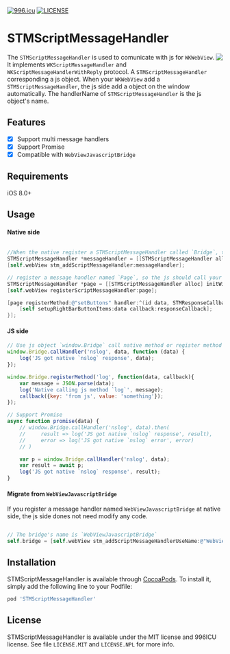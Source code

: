 [![996.icu](https://img.shields.io/badge/link-996.icu-red.svg)](https://996.icu)
[![LICENSE](https://img.shields.io/badge/license-Anti%20996-blue.svg)](https://github.com/996icu/996.ICU/blob/master/LICENSE)

# STMScriptMessageHandler

<img src="./Capture.gif" style="float:right">

The `STMScriptMessageHandler` is used to comunicate with js for `WKWebView`. It implements `WKScriptMessageHandler` and `WKScriptMessageHandlerWithReply` protocol. A `STMScriptMessageHandler` corresponding a js object. When your `WKWebView` add a `STMScriptMessageHandler`, the js side add a object on the window automatically. The  handlerName of `STMScriptMessageHandler` is the js object's name.

## Features

- [x] Support multi message handlers
- [x] Support Promise
- [x] Compatible with `WebViewJavascriptBridge`

## Requirements

iOS 8.0+

## Usage

#### Native side

```objectivec

//When the native register a STMScriptMessageHandler called `Bridge`, the js register a object called `window.Bridge`.
STMScriptMessageHandler *messageHandler = [[STMScriptMessageHandler alloc] initWithScriptMessageHandlerName:@"Bridge" forWebView:self.webView];
[self.webView stm_addScriptMessageHandler:messageHandler];

// register a message handler named `Page`, so the js should call your method (that the message handler registered) use `window.Page.callMethod...`
STMScriptMessageHandler *page = [[STMScriptMessageHandler alloc] initWithScriptMessageHandlerName:@"Page" forWebView:self.webView];
[self.webView registerScriptMessageHandler:page];

[page registerMethod:@"setButtons" handler:^(id data, STMResponseCallback responseCallback) {
    [self setupRightBarButtonItems:data callback:responseCallback];
}];

```

#### JS side

```javascript
// Use js object `window.Bridge` call native method or register method for native.
window.Bridge.callHandler('nslog', data, function (data) {
    log('JS got native `nslog` response', data);
});

window.Bridge.registerMethod('log', function(data, callback){
    var message = JSON.parse(data);
    log('Native calling js method `log`', message);
    callback({key: 'from js', value: 'something'});
});

// Support Promise
async function promise(data) {
    // window.Bridge.callHandler('nslog', data).then(
    //     result => log('JS got native `nslog` response', result),
    //     error => log('JS got native `nslog` error', error)
    // )

    var p = window.Bridge.callHandler('nslog', data);
    var result = await p;
    log('JS got native `nslog` response', result);
}
```

#### Migrate from `WebViewJavascriptBridge`

If you register a message handler named `WebViewJavascriptBridge` at native side, the js side dones not need modify any code.

```objectivec

// The bridge's name is `WebViewJavascriptBridge`
self.bridge = [self.webView stm_addScriptMessageHandlerUseName:@"WebViewJavascriptBridge"];

```

## Installation

STMScriptMessageHandler is available through [CocoaPods](https://cocoapods.org). To install
it, simply add the following line to your Podfile:

```ruby
pod 'STMScriptMessageHandler'
```

## License

STMScriptMessageHandler is available under the MIT license and 996ICU license. See file `LICENSE.MIT` and `LICENSE.NPL` for more info.